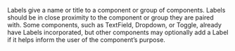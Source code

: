 Labels give a name or title to a component or group of components. Labels should be in close proximity to the component or group they are paired with. Some components, such as TextField, Dropdown, or Toggle, already have Labels incorporated, but other components may optionally add a Label if it helps inform the user of the component’s purpose.
